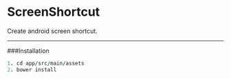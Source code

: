 ScreenShortcut
==============

Create android screen shortcut.

---

###Installation
```ruby
1. cd app/src/main/assets
2. bower install
```